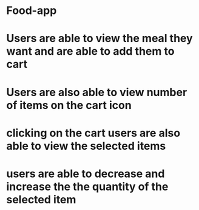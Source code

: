 # Food-app
# Users are able to view the meal they want and are able to add them to cart
# Users are also able to view number of items on the cart icon
# clicking on the cart users are also able to view the selected items
# users are able to decrease and increase the the quantity of the selected item
